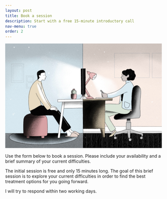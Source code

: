 ```yaml
---
layout: post
title: Book a session
description: Start with a free 15-minute introductory call
nav-menu: true
order: 2
---
```


<img src="assets/images/therapy.jpg">

Use the form below to book a session. Please include your availability and a brief summary of your current difficulties.

The initial session is free and only 15 minutes long. The goal of this brief session is to explore your current difficulties in order to find the best treatment options for you going forward.

I will try to respond within two working days. 